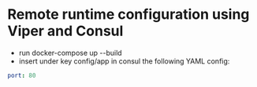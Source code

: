 # Remote runtime configuration using Viper and Consul

* run docker-compose up --build
* insert under key config/app in consul the following YAML config:

```yaml
port: 80
```